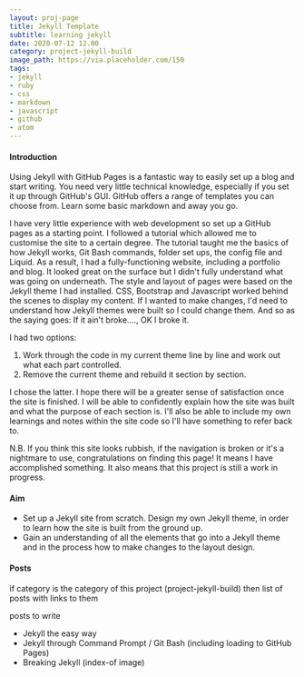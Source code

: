 ```yaml
---
layout: proj-page
title: Jekyll Template
subtitle: learning jekyll
date: 2020-07-12 12.00
category: project-jekyll-build
image_path: https://via.placeholder.com/150
tags:
- jekyll
- ruby
- css
- markdown
- javascript
- github
- atom
---
```

#### Introduction

Using Jekyll with GitHub Pages is a fantastic way to easily set up a blog and start writing. You need very little technical knowledge, especially if you set it up through GitHub's GUI. GitHub offers a range of templates you can choose from. Learn some basic markdown and away you go.

I have very little experience with web development so set up a GitHub pages as a starting point. I followed a tutorial which allowed me to customise the site to a certain degree. The tutorial taught me the basics of how Jekyll works, Git Bash commands, folder set ups, the config file and Liquid. As a result, I had a fully-functioning website, including a portfolio and blog. It looked great on the surface but I didn't fully understand what was going on underneath. The style and layout of pages were based on the Jekyll theme I had installed. CSS, Bootstrap and Javascript worked behind the scenes to display my content. If I wanted to make changes, I'd need to understand how Jekyll themes were built so I could change them. And so as the saying goes: If it ain't broke...., OK I broke it.

I had two options:

1. Work through the code in my current theme line by line and work out what each part controlled.
2. Remove the current theme and rebuild it section by section.

I chose the latter. I hope there will be a greater sense of satisfaction once the site is finished. I will be able to confidently explain how the site was built and what the purpose of each section is. I'll also be able to include my own learnings and notes within the site code so I'll have something to refer back to.

N.B. If you think this site looks rubbish, if the navigation is broken or it's a nightmare to use, congratulations on finding this page! It means I have accomplished something. It also means that this project is still a work in progress.

#### Aim
- Set up a Jekyll site from scratch. Design my own Jekyll theme, in order to learn how the site is built from the ground up.
- Gain an understanding of all the elements that go into a Jekyll theme and in the process how to make changes to the layout design.

#### Posts

if category is the category of this project (project-jekyll-build) then list of posts with links to them

posts to write

- Jekyll the easy way
- Jekyll through Command Prompt / Git Bash (including loading to GitHub Pages)
- Breaking Jekyll (index-of image)
